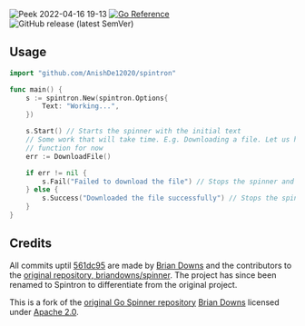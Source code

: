 ![Peek 2022-04-16 19-13](https://user-images.githubusercontent.com/63192115/163711658-5da3f280-eb32-42de-8c02-cb33618d67b3.gif)
[![Go Reference](https://pkg.go.dev/badge/github.com/AnishDe12020/spintron.svg)](https://pkg.go.dev/github.com/AnishDe12020/spintron)
![GitHub release (latest SemVer)](https://img.shields.io/github/v/release/AnishDe12020/spintron)

## Usage
```go
import "github.com/AnishDe12020/spintron"

func main() {
	s := spintron.New(spintron.Options{
		Text: "Working...",
	})

	s.Start() // Starts the spinner with the initial text
	// Some work that will take time. E.g. Downloading a file. Let us have a dummy
	// function for now
	err := DownloadFile()

	if err != nil {
		s.Fail("Failed to download the file") // Stops the spinner and shows a error sign with the given text
	} else {
		s.Success("Downloaded the file successfully") // Stops the spinner and shows a success sign with the given text
	}
}
```

## Credits

All commits uptil [561dc95](https://github.com/AnishDe12020/spinner/commit/561dc95eeadf7fc57c2fe6ce2253f0f3361c0f75) are made by [Brian Downs](https://github.com/briandowns) and the contributors to the [original repository, briandowns/spinner](https://github.com/briandowns/spinner). The project has since been renamed to Spintron to differentiate from the original project.

This is a fork of the [original Go Spinner repository](https://github.com/briandowns/spinner) [Brian Downs](https://github.com/briandowns) licensed under [Apache 2.0](https://www.apache.org/licenses/LICENSE-2.0).
